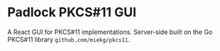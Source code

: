 # Padlock PKCS#11 GUI

A React GUI for PKCS#11 implementations. Server-side built on the Go PKCS#11 library `github.com/miekg/pkcs11`.